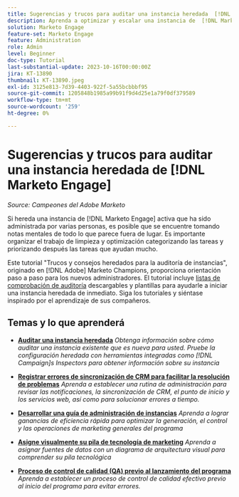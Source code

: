 ```yaml
---
title: Sugerencias y trucos para auditar una instancia heredada  [!DNL Marketo Engage] Instance
description: Aprenda a optimizar y escalar una instancia de  [!DNL Marketo Engage]  activa que haya heredado.
solution: Marketo Engage
feature-set: Marketo Engage
feature: Administration
role: Admin
level: Beginner
doc-type: Tutorial
last-substantial-update: 2023-10-16T00:00:00Z
jira: KT-13890
thumbnail: KT-13890.jpeg
exl-id: 3125e813-7d39-4403-922f-5a55bcbbbf95
source-git-commit: 1205848b1985a99b91f9d4d25e1a79f0df379589
workflow-type: tm+mt
source-wordcount: '259'
ht-degree: 0%

---
```


# Sugerencias y trucos para auditar una instancia heredada de [!DNL Marketo Engage]

*Source: Campeones del Adobe Marketo*

Si hereda una instancia de [!DNL Marketo Engage] activa que ha sido administrada por varias personas, es posible que se encuentre tomando notas mentales de todo lo que parece fuera de lugar. Es importante organizar el trabajo de limpieza y optimización categorizando las tareas y priorizando después las tareas que ayudan mucho.

Este tutorial &quot;Trucos y consejos heredados para la auditoría de instancias&quot;, originado en [!DNL Adobe] Marketo Champions, proporciona orientación paso a paso para los nuevos administradores. El tutorial incluye [listas de comprobación de auditoría](https://experienceleague.adobe.com/docs/marketo/using/getting-started-with-marketo/inheriting-a-marketo-engage-instance/where-to-start.html) descargables y plantillas para ayudarle a iniciar una instancia heredada de inmediato. Siga los tutoriales y siéntase inspirado por el aprendizaje de sus compañeros.

## Temas y lo que aprenderá

* **[Auditar una instancia heredada](/help/marketo-tutorial-inherited-instance/audit-an-inherted-instance.md)**
  *Obtenga información sobre cómo auditar una instancia existente que es nueva para usted. Pruebe la configuración heredada con herramientas integradas como [!DNL Campaign]s Inspectors para obtener información sobre su instancia*

* **[Registrar errores de sincronización de CRM para facilitar la resolución de problemas](/help/marketo-tutorial-inherited-instance/log-crm-sync-errors-for-easy-troubleshooting.md)**
  *Aprenda a establecer una rutina de administración para revisar las notificaciones, la sincronización de CRM, el punto de inicio y los servicios web, así como para solucionar errores a tiempo.*

* **[Desarrollar una guía de administración de instancias](/help/marketo-tutorial-inherited-instance/develop-an-instance-governance-guide.md)**
  *Aprenda a lograr ganancias de eficiencia rápida para optimizar la generación, el control y las operaciones de marketing generales del programa*

* **[Asigne visualmente su pila de tecnología de marketing](/help/marketo-tutorial-inherited-instance/create-a-visual-data-flow-diagram.md)**
  *Aprenda a asignar fuentes de datos con un diagrama de arquitectura visual para comprender su pila tecnológica*

* **[Proceso de control de calidad (QA) previo al lanzamiento del programa](/help/marketo-tutorial-inherited-instance/essential-program-pre-launch-qa.md)**
  *Aprenda a establecer un proceso de control de calidad efectivo previo al inicio del programa para evitar errores.*
